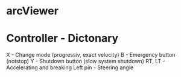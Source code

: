 # arcViewer

# Controller - Dictonary
X - Change mode (progressiv, exact velocity)
B - Emergency button (notstop)
Y - Shutdown button (slow system shutdown)
RT, LT - Accelerating and breaking
Left pin - Steering angle